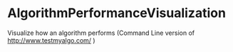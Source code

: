 # AlgorithmPerformanceVisualization
Visualize how an algorithm performs (Command Line version of http://www.testmyalgo.com/ )
